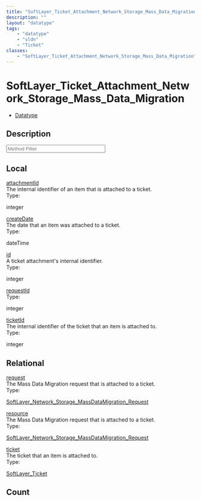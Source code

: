 ```yaml
---
title: "SoftLayer_Ticket_Attachment_Network_Storage_Mass_Data_Migration"
description: ""
layout: "datatype"
tags:
    - "datatype"
    - "sldn"
    - "Ticket"
classes:
    - "SoftLayer_Ticket_Attachment_Network_Storage_Mass_Data_Migration"
---
```


# SoftLayer_Ticket_Attachment_Network_Storage_Mass_Data_Migration
<div id='service-datatype'>
    <ul id='sldn-reference-tabs'>
        <li id='datatype'> <a href='/reference/datatypes/SoftLayer_Ticket_Attachment_Network_Storage_Mass_Data_Migration' >Datatype</a></li>
    </ul>
</div>

## Description 






<!-- Service Filer BEGIN -->
<div class="view-filters">
        <div class="clearfix">
            <div class="search-input-box">
                <input placeholder="Method Filter" onkeyup="titleSearch(inputId='prop-input', divId='properties', elementClass='prop-row')" 
                    type="text" id="prop-input" value="" size="30" maxlength="128" class="form-text">
            </div>
        </div>
</div>
<!-- Service Filer END -->

<div id="properties" class="content">
    <div id="localProperties" class="prop-content" >
        <h2>Local</h2>
                <div class='prop-row views-row'>
            <span class='views-field-title'>
                <a href="#attachmentId" name=attachmentId>attachmentId</a>
            </span>
            <div class='views-field-body'>The internal identifier of an item that is attached to a ticket. </div>
            <span class="type-label">Type:</span> 
            <div class='type-content'>
                <p>integer</p>
            </div>
        </div>
                <div class='prop-row views-row'>
            <span class='views-field-title'>
                <a href="#createDate" name=createDate>createDate</a>
            </span>
            <div class='views-field-body'>The date that an item was attached to a ticket. </div>
            <span class="type-label">Type:</span> 
            <div class='type-content'>
                <p>dateTime</p>
            </div>
        </div>
                <div class='prop-row views-row'>
            <span class='views-field-title'>
                <a href="#id" name=id>id</a>
            </span>
            <div class='views-field-body'>A ticket attachment's internal identifier. </div>
            <span class="type-label">Type:</span> 
            <div class='type-content'>
                <p>integer</p>
            </div>
        </div>
                <div class='prop-row views-row'>
            <span class='views-field-title'>
                <a href="#requestId" name=requestId>requestId</a>
            </span>
            <div class='views-field-body'> </div>
            <span class="type-label">Type:</span> 
            <div class='type-content'>
                <p>integer</p>
            </div>
        </div>
                <div class='prop-row views-row'>
            <span class='views-field-title'>
                <a href="#ticketId" name=ticketId>ticketId</a>
            </span>
            <div class='views-field-body'>The internal identifier of the ticket that an item is attached to. </div>
            <span class="type-label">Type:</span> 
            <div class='type-content'>
                <p>integer</p>
            </div>
        </div>
            </div>
        <div id="relationalProperties"  class="prop-content" >
        <h2>Relational</h2>
                <div class='prop-row views-row'>
            <span class='views-field-title'>
                <a href="#request" name=request>request</a>
            </span>
            <div class='views-field-body'>The Mass Data Migration request that is attached to a ticket. </div>
            <span class="type-label">Type:</span> 
            <div class='type-content'>
                <p><a href='/reference/datatypes/SoftLayer_Network_Storage_MassDataMigration_Request'>SoftLayer_Network_Storage_MassDataMigration_Request </a></p>
            </div>
        </div>
                <div class='prop-row views-row'>
            <span class='views-field-title'>
                <a href="#resource" name=resource>resource</a>
            </span>
            <div class='views-field-body'>The Mass Data Migration request that is attached to a ticket. </div>
            <span class="type-label">Type:</span> 
            <div class='type-content'>
                <p><a href='/reference/datatypes/SoftLayer_Network_Storage_MassDataMigration_Request'>SoftLayer_Network_Storage_MassDataMigration_Request </a></p>
            </div>
        </div>
                <div class='prop-row views-row'>
            <span class='views-field-title'>
                <a href="#ticket" name=ticket>ticket</a>
            </span>
            <div class='views-field-body'>The ticket that an item is attached to. </div>
            <span class="type-label">Type:</span> 
            <div class='type-content'>
                <p><a href='/reference/datatypes/SoftLayer_Ticket'>SoftLayer_Ticket </a></p>
            </div>
        </div>
                <h2>Count</h2>
            </div>
</div>


